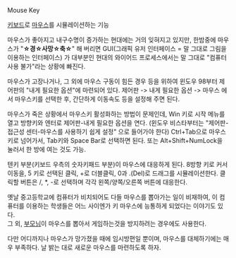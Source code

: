 Mouse Key  

[키보드](%ED%82%A4%EB%B3%B4%EB%93%9C.md)로
[마우스](%EB%A7%88%EC%9A%B0%EC%8A%A4.md)를 시뮬레이션하는 기능

마우스가 좋아지고 내구수명이 증가하는 현대에는 거의 잊혀지고 있지만, 한밤중에 마우스가 "**☆경☆사망☆축☆**" 해 버리면 GUI(그래픽
유저 인터페이스 = 말 그대로 그림을 이용하는 인터페이스) 가 대부분인 현대의 와이어드 프로세스에서는 말 그대로 "컴퓨터 사용 불가"라는
상황에 빠진다.

마우스가 고장나거나, 그 외에 마우스 구동이 힘든 경우 등을 위하여 윈도우 98부터 제어판의 "내게 필요한 옵션"에 마련되어 있다. 제어판
-> 내게 필요한 옵션 -> 마우스 에서 마우스키를 선택한 후, 간단하게 이동속도 등을 설정해 주면 된다.  

마우스가 죽은 상황에서 마우스키 활성화하는 방법이 문제인데, Win 키로 시작 메뉴를 열고 방향키와 엔터로 제어판-내게 필요한 옵션을 연다.
(윈도우 비스타부터는 "제어판-접근성 센터-마우스를 사용하기 쉽게 설정" 으로 들어가야 한다) Ctrl+Tab으로 마우스키로 넘어가서,
Tab키와 Space Bar로 선택하면 된다. 또는 Alt+Shift+NumLock을 눌러서 한 방에 여는 것도 가능.  

텐키 부분(키보드 우측의 숫자키패드 부분)이 마우스에 대응하게 된다. 8방향 키로 커서 이동을, 5 키로 선택된 클릭, +로 더블클릭, 0과
.(Del)로 드래그를 시뮬레이션한다. 클릭할 버튼은 /, *, -로 선택하며 각각 왼쪽/양쪽/오른쪽 버튼에 대응한다.  

옛날 중고등학교에 컴퓨터가 비치되어도 다들 마우스를 뽑아가는 일이 비재하여, 이 컴퓨터를 이용하는 학생들은 어느 사이엔가 키 마우스에
능통하게 되었다는 이야기도 있다.  
그 외, [부모님](%EB%B6%80%EB%AA%A8%EB%8B%98.md)이 마우스를 뽑아서 게임하는것을 방지하려는 경우에도
사용한다.

다만 어디까지나 마우스가 망가졌을 때에 임시방편일 뿐이며, 마우스를 대체하기에는 매우 부족하다. 날 밝는 대로 새로운 마우스를 마련하도록
하자.  

